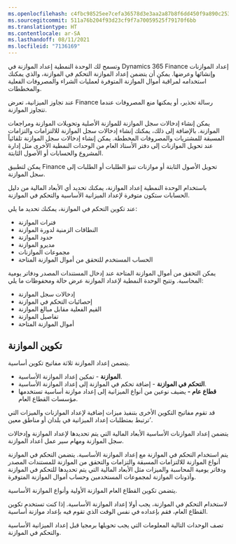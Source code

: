 ```yaml
---
ms.openlocfilehash: c4fbc98525ee7cefa36578d3e3aa2a87b8f6dd450f9a890c253087b97b297ea0
ms.sourcegitcommit: 511a76b204f93d23cf9f7a70059525f79170f6bb
ms.translationtype: HT
ms.contentlocale: ar-SA
ms.lasthandoff: 08/11/2021
ms.locfileid: "7136169"
---
```


وتسمح لك الوحدة النمطية إعداد الموازنة في Dynamics 365 Finance إعداد الموازنات وإنشائها وعرضها. يمكن أن يتضمن إعداد الموازنة التحكم في الموازنة، والذي يمكنك استخدامه لمراقبة أموال الموازنة المتوفرة لعمليات الشراء والمصروفات الفعلية والمخططات.

عند تجاوز الميزانية، تعرض Finance رسالة تحذير، أو يمكنها منع المصروفات عندما تتجاوز الموازنة.

يمكن إنشاء إدخالات سجل الموازنة للموازنة الأصلية وتحويلات الموازنة ومراجعات الموازنة. بالإضافة إلى ذلك، يمكنك إنشاء إدخالات سجل الموازنة للالتزامات والتزامات المسبقة للمشتريات والمصروفات المخططة. يمكن إنشاء إدخالات سجل الموازنة تلقائياً عند تحويل الموازنات إلى دفتر الأستاذ العام من الوحدات النمطية الأخرى مثل إدارة المشروع والحسابات أو الأصول الثابتة.

يمكن لتطبيق Finance تحويل الأصول الثابتة أو موازنات تنبؤ الطلبات أو الطلبات إلى سجل الموازنة.

باستخدام الوحدة النمطية إعداد الموازنة، يمكنك تحديد أي الأبعاد المالية من دليل الحسابات ستكون متوفرة لإعداد الميزانية الأساسية والتحكم في الموازنة.

عند تكوين التحكم في الموازنة، يمكنك تحديد ما يلي:

-   فترات الموازنة
-   النطاقات الزمنية لدورة الموازنة
-   حدود الموازنة
-   مديرو الموازنة
-   مجموعات الموازنات
-   الحساب المستخدم للتحقق من أموال الموازنة المتاحة

يمكن التحقق من أموال الموازنة المتاحة عند إدخال المستندات المصدر ودفاتر يومية المحاسبة. وتتيح الوحدة النمطية لإعداد الموازنة عرض حالة ومحفوظات ما يلي:

-   إدخالات سجل الموازنة
-   إحصائيات التحكم في الموازنة
-   القيم الفعلية مقابل مبالغ الموازنة
-   تفاصيل الموازنة
-   أموال الموازنة المتاحة


## <a name="budgeting-configuration"></a>تكوين الموازنة

يتضمن إعداد الموازنة ثلاثة مفاتيح تكوين أساسية.

-   **الموازنة** - تمكين إعداد الموازنة الأساسية.
-   **التحكم في الموازنة** - إضافة تحكم في الموازنة إلى إعداد الموازنة الأساسية.
-   **قطاع عام -** يضيف نوعين من أنواع الميزانية إلى إعداد موازنة أساسية تستخدمها مؤسسات القطاع العام.

قد تقوم مفاتيح التكوين الأخرى بتنفيذ ميزات إضافية لإعداد الموازنات والميزات التي ترتبط بمتطلبات إعداد الميزانية في بلدان أو مناطق معين’.

يتضمن إعداد الموازنات الأساسية الأبعاد المالية التي يتم تحديدها لإعداد الموازنة وإدخالات سجل الموازنة ومهام سير عمل اعداد الموازنة.

يتم استخدام التحكم في الموازنة مع إعداد الموازنة الأساسية. يتضمن التحكم في الموازنة أنواع الموازنة للالتزامات المسبقة والتزامات والتحقق من الموازنة للمستندات المصدر ودفاتر يومية المحاسبة والميزات مثل الأبعاد المالية التي يتم تحديدها للتحكم في الموازنة وأذونات الموازنة لمجموعات المستخدمين وحساب أموال الموازنة المتوفرة.

يتضمن تكوين القطاع العام الموازنة الأولية وأنواع الموازنة الأساسية.

لاستخدام التحكم في الموازنة، يجب أولا إعداد الموازنة الأساسية. إذا كنت تستخدم تكوين القطاع العام، فقم بإعداده في نفس الوقت الذي تقوم فيه بإعداد موازنة أساسية.

تصف الوحدات التالية المعلومات التي يجب تحويلها برمجيا قبل إعداد الميزانية الأساسية والتحكم في الموازنة.
